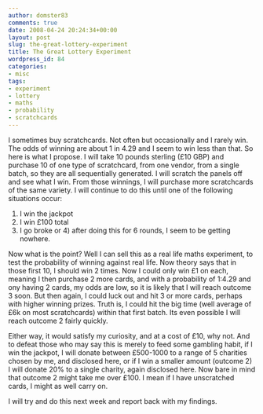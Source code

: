 ```yaml
---
author: domster83
comments: true
date: 2008-04-24 20:24:34+00:00
layout: post
slug: the-great-lottery-experiment
title: The Great Lottery Experiment
wordpress_id: 84
categories:
- misc
tags:
- experiment
- lottery
- maths
- probability
- scratchcards
---
```


I sometimes buy scratchcards. Not often but occasionally and I rarely win. The odds of winning are about 1 in 4.29 and I seem to win less than that. So here is what I propose.
I will take 10 pounds sterling (£10 GBP) and purchase 10 of one type of scratchcard, from one vendor, from a single batch, so they are all sequentially generated. I will scratch the panels off and see what I win. From those winnings, I will purchase more scratchcards of the same variety. I will continue to do this until one of the following situations occur:




1) I win the jackpot
2) I win £100 total
3) I go broke
or 4) after doing this for 6 rounds, I seem to be getting nowhere.




Now what is the point? Well I can sell this as a real life maths experiment, to test the probability of winning against real life. Now theory says that in those first 10, I should win 2 times. Now I could only win £1 on each, meaning I then purchase 2 more cards, and with a probability of 1:4.29 and ony having 2 cards, my odds are low, so it is likely that I will reach outcome 3 soon. But then again, I could luck out and hit 3 or more cards, perhaps with higher winning prizes. Truth is, I could hit the big time (well average of £6k on most scratchcards) within that first batch. Its even possible I will reach outcome 2 fairly quickly.




Either way, it would satisfy my curiosity, and at a cost of £10, why not. And to defeat those who may say this is merely to feed some gambling habit, if I win the jackpot, I will donate between £500-1000 to a range of 5 charities chosen by me, and disclosed here, or if I win a smaller amount (outcome 2) I will donate 20% to a single charity, again disclosed here. Now bare in mind that outcome 2 might take me over £100. I mean if I have unscratched cards, I might as well carry on.




I will try and do this next week and report back with my findings. 
